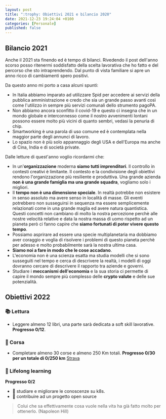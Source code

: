 ```yaml
---
layout: post
title: ":trophy: Obiettivi 2021 e bilancio 2020"
date: 2021-12-23 19:24:04 +0100
categories: [Personale]
published: false
---
```

## Bilancio 2021
Anche il 2021 sta finendo ed è tempo di bilanci. Rivedendo il post dell'anno scorso posso ritenermi soddisfatto della scelta lavorativa che ho fatto e del percorso che sto intraprendendo. Dal punto di vista familiare si apre un anno ricco di cambiamenti spero positivi.

Da questo anno mi porto a casa alcuni spunti:

- In Italia abbiamo imparato ad utilizzare Spid per accedere ai servizi della pubblica amministrazione e credo che sia un grande passo avanti così come l'utilizzo in sempre più servizi comunali dello strumento pagoPA.
- Non abbiamo ancora sconfitto il covid-19 e questo ci insegna che in un mondo globale e interconnesso come il nostro avvenimenti lontani possono essere molto più vicini di quanto sembri, vedasi la penuria di chip.
- Smartworking è una parola di uso comune ed è contemplata nella maggior parte degli annunci di lavoro.
- Lo spazio non è più solo appannaggio degli USA e dell'Europa ma anche di Cina, India e di società private.

Dalle letture di quest'anno voglio ricordarmi che:

- In un'**organizzazione** moderna **siamo tutti imprenditori**. Il controllo in contesti creativi è limitante. Il contesto e la condivisione degli obiettivi rendono l'organizzazione più resiliente e produttiva. Una grande azienda **non è una grande famiglia ma una grande squadra**, vogliamo solo i migliori.
- Il **tempo non è una dimensione speciale**. In realtà potrebbe non esistere in senso assoluto ma avere senso in località di masse. Gli eventi potrebbero non susseguirsi in sequenza ma essere semplicemente relazionati come in una grande maglia ed avere natura quantistica. Questi concetti non cambiano di molto la nostra percezione perchè alle nostre velocità relative e data la nostra massa di uomo rispetto ad un pianeta però ci fanno capire che **siamo fortunati di poter vivere questo tempo**.
- Possiamo asprirare ad essere una specie multiplanetaria ma dobbiamo aver coraggio e voglia di risolvere i problemi di questo pianeta perchè per adesso e molto probabilmente sarà la nostra ultima casa.
- **Siamo noi a fare in modo che le cose accadano**.
- L'economia non è una scienza esatta ma studia modelli che si sono susseguiti nel tempo e cerca di descrivere la realtà, i modelli di oggi dovranno cercare di descrivere il rapporto tra aziende e governi.
- Studiare i **meccanismi dell'economia** e la sua storia ci permette di capire il mondo sempre più complesso delle **crypto valute** e delle sue potenzialità.

## Obiettivi 2022

### :books: Lettura

- Leggere almeno 12 libri, una parte sarà dedicata a soft skill lavorative. **Progresso 0/12**.

### :running: Corsa

- Completare almeno 30 corse e almeno 250 Km totali. **Progresso 0/30 per un totale di 0/250 km** [Strava](https://www.strava.com/athletes/27329378/training/log?feature=public-training-log)

### :rocket: Lifelong learning

**Progresso 0/2**

- :space_invader: studiare e migliorare le conoscenze su k8s.
- :space_invader: contribuire ad un progetto open source

> Colui che sa effettivamente cosa vuole nella vita ha già fatto molto per ottenerlo. (Napoleon Hill)
